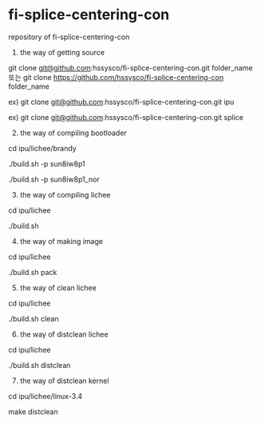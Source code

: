 # fi-splice-centering-con
repository of fi-splice-centering-con

1. the way of getting source

git clone git@github.com:hssysco/fi-splice-centering-con.git folder_name
또는
git clone https://github.com/hssysco/fi-splice-centering-con folder_name

ex) git clone git@github.com:hssysco/fi-splice-centering-con.git ipu

ex) git clone git@github.com:hssysco/fi-splice-centering-con.git splice

2. the way of compiling bootloader

cd ipu/lichee/brandy

./build.sh -p sun8iw8p1

./build.sh -p sun8iw8p1_nor

3. the way of compiling lichee

cd ipu/lichee

./build.sh 

4. the way of making image

cd ipu/lichee

./build.sh pack

5. the way of clean lichee

cd ipu/lichee

./build.sh clean

6. the way of distclean lichee

cd ipu/lichee

./build.sh distclean

7. the way of distclean kernel

cd ipu/lichee/linux-3.4

make distclean


